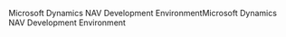 <span data-ttu-id="c64ec-101">Microsoft Dynamics NAV Development Environment</span><span class="sxs-lookup"><span data-stu-id="c64ec-101">Microsoft Dynamics NAV Development Environment</span></span>